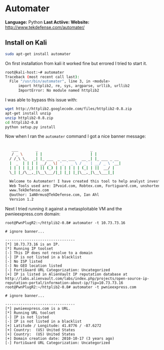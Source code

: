 # Automater

**Language:** Python
**Last Actiive:**
**Website:** http://www.tekdefense.com/automater/

## Install on Kali

```bash
sudo apt-get install automater
```

On first installation from kali it worked fine but errored I tried to start it. 

```bash
root@kali-host:~# automater 
Traceback (most recent call last):
  File "/usr/bin/automater", line 3, in <module>
      import httplib2, re, sys, argparse, urllib, urllib2
      ImportError: No module named httplib2
```

I was able to bypass this issue with: 

```bash
wget http://httplib2.googlecode.com/files/httplib2-0.8.zip
apt-get install unzip
unzip httplib2-0.8.zip
cd httplib2-0.8
python setup.py install
```

Now when I ran the `automater` command I got a nice banner message:

```bash

   ___        _                        _
   / _ \      | |                      | |
  / /_\ \_   _| |_ ___  _ __ ___   __ _| |_ ___ _ __
  |  _  | | | | __/ _ \| '_ ` _ \ / _` | __/ _ \ '__|
  | | | | |_| | || (_) | | | | | | (_| | ||  __/ |
  \_| |_/\__,_|\__\___/|_| |_| |_|\__,_|\__\___|_|

  Welcome to Automater! I have created this tool to help analyst investigate IP Addresses and URLs with the common web based tools.  All activity is passive so it will not alert attackers.
  Web Tools used are: IPvoid.com, Robtex.com, Fortiguard.com, unshorten.me, Urlvoid.com, Labs.alienvault.com
  www.TekDefense.com
  @author: 1aN0rmus@TekDefense.com, Ian Ahl
  Version 1.2
```

Next I tried running it against a metasploitable VM and the pwnieexpress.com domain:

```
root@PwnPlugR2:~/httplib2-0.8# automater -t 10.73.73.16

# ignore banner...

--------------------------------
[*] 10.73.73.16 is an IP.
[*] Running IP toolset
[-] This IP does not resolve to a domain
[-] IP is not listed in a blacklist
[-] No ISP listed
[-] No GEO location listed
[-] FortiGuard URL Categorization: Uncategorized
[+] IP is listed in AlienVault IP reputation database at http://labs.alienvault.com/labs/index.php/projects/open-source-ip-reputation-portal/information-about-ip/?ip=10.73.73.16
root@PwnPlugR2:~/httplib2-0.8# automater -t pwnieexpress.com

# ignore banner...

--------------------------------
[*] pwnieexpress.com is a URL.
[*] Running URL toolset
[-] IP is not listed
[-] IP is not listed in a blacklist
[+] Latitude / Longitude: 41.8776 / -87.6272
[+] Country:  (US) United States
[+] Country:  (US) United States
[+] Domain creation date: 2010-10-17 (3 years ago)
[-] FortiGuard URL Categorization: Uncategorized
```
